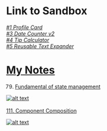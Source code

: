 # Link to Sandbox
<em>
<a href='https://3hqylc.csb.app/'>#1 Profile Card
<br>
<a href='https://tphg5q.csb.app/'>#3 Date Counter v2
<br>
<a href='https://tphg5q.csb.app/'>#4 Tip Calculator
<br>
<a href='https://tphg5q.csb.app/'>#5 Reusable Text Expander
<br>
</em>

# My Notes
79. Fundamental of state management

![alt text](https://github.com/Damarwendha/React/blob/main/Screenshot_20231007-125540_Udemy_1.png?raw=true)
<br>
<br>
111. Component Composition

![alt text](https://github.com/Damarwendha/React/blob/main/Udemy_1.png?raw=true)

